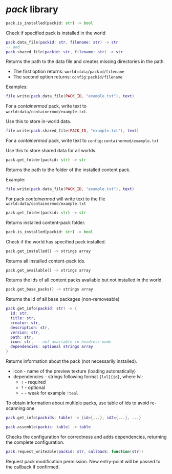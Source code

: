 # *pack* library

```python
pack.is_installed(packid: str) -> bool
```

Check if specified pack is installed in the world

```lua
pack.data_file(packid: str, filename: str) -> str
-- and
pack.shared_file(packid: str, filename: str) -> str
```

Returns the path to the data file
and creates missing directories in the path.

- The first option returns: `world:data/packid/filename`
- The second option returns: `config:packid/filename`

Examples:
```lua
file.write(pack.data_file(PACK_ID, "example.txt"), text)
```
For a *containermod* pack, write text to `world:data/containermod/example.txt`.

Use this to store in-world data.

```lua
file.write(pack.shared_file(PACK_ID, "example.txt"), text)
```
For a *containermod* pack, write text to `config:containermod/example.txt`

Use this to store shared data for all worlds.

```python
pack.get_folder(packid: str) -> str
```

Returns the path to the folder of the installed content pack.

Example:
```lua
file.write(pack.data_file(PACK_ID, "example.txt"), text)
```

For pack *containermod* will write text to the file `world:data/containermod/example.txt`

```python
pack.get_folder(packid: str) -> str
```

Returns installed content-pack folder.

```python
pack.is_installed(packid: str) -> bool
```

Check if the world has specified pack installed.

```python
pack.get_installed() -> strings array
```

Returns all installed content-pack ids.

```python
pack.get_available() -> strings array
```

Returns the ids of all content packs available but not installed in the world.

```python
pack.get_base_packs() -> strings array
```

Returns the id of all base packages (non-removeable)

```lua
pack.get_info(packid: str) -> {
  id: str,
  title: str,
  creator: str,
  description: str,
  version: str,
  path: str,
  icon: str, -- not available in headless mode
  dependencies: optional strings array
}
```

Returns information about the pack (not necessarily installed).
- icon - name of the preview texture (loading automatically)
- dependencies - strings following format `{lvl}{id}`, where lvl:
  - `!` - required
  - `?` - optional
  - `~` - weak
  for example `!teal`

To obtain information about multiple packs, use table of ids to avoid re-scanning:one

```lua
pack.get_info(packids: table) -> {id={...}, id2={...}, ...}
```

```lua
pack.assemble(packis: table) -> table
```

Checks the configuration for correctness and adds dependencies, returning the complete configuration.

```lua
pack.request_writeable(packid: str, callback: function(str))
```

Request pack modification permission. New entry-point will be passed to the callback if confirmed.
